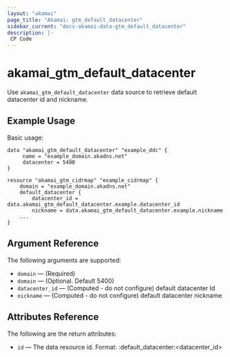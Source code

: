 ```yaml
---
layout: "akamai"
page_title: "Akamai: gtm_default_datacenter"
sidebar_current: "docs-akamai-data-gtm_default_datacenter"
description: |-
 CP Code
---
```


# akamai_gtm_default_datacenter

Use `akamai_gtm_default_datacenter` data source to retrieve default datacenter id and nickname.

## Example Usage

Basic usage:

```hcl
data "akamai_gtm_default_datacenter" "example_ddc" {
     name = "example_domain.akadns.net"
     datacenter = 5400
}

resource "akamai_gtm_cidrmap" "example_cidrmap" {
    domain = "example_domain.akadns.net"
    default_datacenter {
        datacenter_id = data.akamai_gtm_default_datacenter.example.datacenter_id
        nickname = data.akamai_gtm_default_datacenter.example.nickname
    ...
}
```

## Argument Reference

The following arguments are supported:

* `domain` — (Required)
* `domain` — (Optional. Default 5400)
* `datacenter_id` — (Computed - do not configure) default datacenter Id
* `nickname` — (Computed - do not configure) default datacenter nickname

## Attributes Reference

The following are the return attributes:

* `id` — The data resource id. Format: <domain>:default_datacenter:<datacenter_id>
